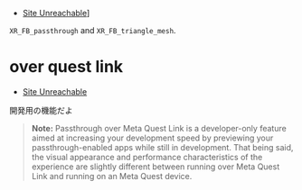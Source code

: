 - [Site Unreachable](https://developer.oculus.com/documentation/native/android/mobile-passthrough/)]

`XR_FB_passthrough` and `XR_FB_triangle_mesh`.

# over quest link

- [Site Unreachable](https://developer.oculus.com/documentation/native/android/mobile-passthrough-over-link/)

開発用の機能だよ

> **Note:** Passthrough over Meta Quest Link is a developer-only feature aimed at increasing your development speed by previewing your passthrough-enabled apps while still in development. That being said, the visual appearance and performance characteristics of the experience are slightly different between running over Meta Quest Link and running on an Meta Quest device.
